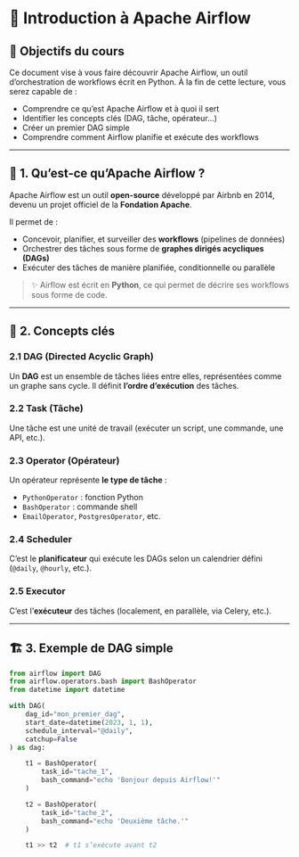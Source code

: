 # 📘 Introduction à Apache Airflow

## 🎯 Objectifs du cours
Ce document vise à vous faire découvrir Apache Airflow, un outil d’orchestration de workflows écrit en Python. À la fin de cette lecture, vous serez capable de :

- Comprendre ce qu’est Apache Airflow et à quoi il sert
- Identifier les concepts clés (DAG, tâche, opérateur…)
- Créer un premier DAG simple
- Comprendre comment Airflow planifie et exécute des workflows

---

## 📌 1. Qu’est-ce qu’Apache Airflow ?

Apache Airflow est un outil **open-source** développé par Airbnb en 2014, devenu un projet officiel de la **Fondation Apache**.

Il permet de :
- Concevoir, planifier, et surveiller des **workflows** (pipelines de données)
- Orchestrer des tâches sous forme de **graphes dirigés acycliques (DAGs)**
- Exécuter des tâches de manière planifiée, conditionnelle ou parallèle

> ✨ Airflow est écrit en **Python**, ce qui permet de décrire ses workflows sous forme de code.

---

## 🧩 2. Concepts clés

### 2.1 DAG (Directed Acyclic Graph)
Un **DAG** est un ensemble de tâches liées entre elles, représentées comme un graphe sans cycle. Il définit **l’ordre d’exécution** des tâches.

### 2.2 Task (Tâche)
Une tâche est une unité de travail (exécuter un script, une commande, une API, etc.).

### 2.3 Operator (Opérateur)
Un opérateur représente **le type de tâche** :
- `PythonOperator` : fonction Python
- `BashOperator` : commande shell
- `EmailOperator`, `PostgresOperator`, etc.

### 2.4 Scheduler
C’est le **planificateur** qui exécute les DAGs selon un calendrier défini (`@daily`, `@hourly`, etc.).

### 2.5 Executor
C’est l’**exécuteur** des tâches (localement, en parallèle, via Celery, etc.).

---

## 🏗️ 3. Exemple de DAG simple

```python
from airflow import DAG
from airflow.operators.bash import BashOperator
from datetime import datetime

with DAG(
    dag_id="mon_premier_dag",
    start_date=datetime(2023, 1, 1),
    schedule_interval="@daily",
    catchup=False
) as dag:

    t1 = BashOperator(
        task_id="tache_1",
        bash_command="echo 'Bonjour depuis Airflow!'"
    )

    t2 = BashOperator(
        task_id="tache_2",
        bash_command="echo 'Deuxième tâche.'"
    )

    t1 >> t2  # t1 s’exécute avant t2
